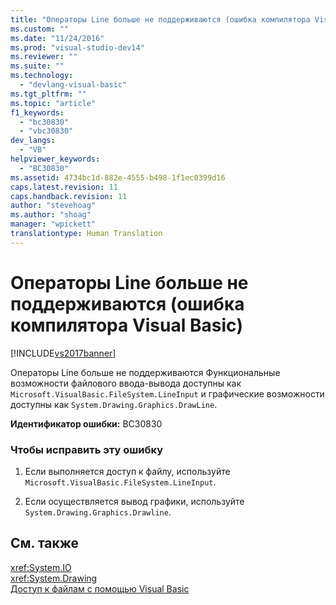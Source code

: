 ```yaml
---
title: "Операторы Line больше не поддерживаются (ошибка компилятора Visual Basic) | Microsoft Docs"
ms.custom: ""
ms.date: "11/24/2016"
ms.prod: "visual-studio-dev14"
ms.reviewer: ""
ms.suite: ""
ms.technology: 
  - "devlang-visual-basic"
ms.tgt_pltfrm: ""
ms.topic: "article"
f1_keywords: 
  - "bc30830"
  - "vbc30830"
dev_langs: 
  - "VB"
helpviewer_keywords: 
  - "BC30830"
ms.assetid: 4734bc1d-882e-4555-b498-1f1ec0399d16
caps.latest.revision: 11
caps.handback.revision: 11
author: "stevehoag"
ms.author: "shoag"
manager: "wpickett"
translationtype: Human Translation
---
```

# Операторы Line больше не поддерживаются (ошибка компилятора Visual Basic)
[!INCLUDE[vs2017banner](../../../csharp/includes/vs2017banner.md)]

Операторы Line больше не поддерживаются  Функциональные возможности файлового ввода\-вывода доступны как `Microsoft.VisualBasic.FileSystem.LineInput` и графические возможности доступны как `System.Drawing.Graphics.DrawLine`.  
  
 **Идентификатор ошибки:** BC30830  
  
### Чтобы исправить эту ошибку  
  
1.  Если выполняется доступ к файлу, используйте `Microsoft.VisualBasic.FileSystem.LineInput`.  
  
2.  Если осуществляется вывод графики, используйте `System.Drawing.Graphics.Drawline`.  
  
## См. также  
 <xref:System.IO>   
 <xref:System.Drawing>   
 [Доступ к файлам с помощью Visual Basic](../../../visual-basic/developing-apps/programming/drives-directories-files/file-access.md)